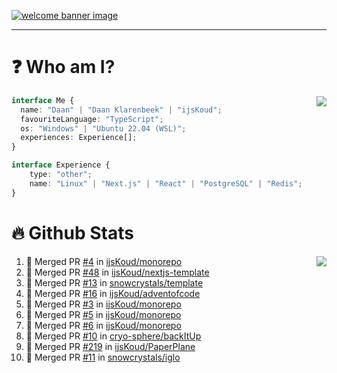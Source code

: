 <h1 align="center" style="display:none;"></h1>

<a href="https://ijskoud.dev/"><img src="https://cdn.ijskoud.dev/files/IIcds5oPKl.png" alt="welcome banner image" /></a>

---

# ❓ Who am I?

<img align="right" src="http://gh-stats.ijskoud.dev/api/top-langs?username=ijsKoud&cache_seconds=1800&layout=compact&hide_border=true&hide_rank=true&show_icons=true&theme=dark&title_color=ffffff&hide_border=true&locale=en" />

```typescript
interface Me {
  name: "Daan" | "Daan Klarenbeek" | "ijsKoud";
  favouriteLanguage: "TypeScript";
  os: "Windows" | "Ubuntu 22.04 (WSL)";
  experiences: Experience[];
}

interface Experience {
    type: "other";
    name: "Linux" | "Next.js" | "React" | "PostgreSQL" | "Redis";
}
```

# 🔥 Github Stats

<img align="right" src="http://gh-stats.ijskoud.dev/api? username=ijsKoud&cache_seconds=1800&hide_border=true&hide_rank=true&show_icons=true&theme=dark&title_color=ffffff&hide_border=true&locale=en">

<!--START_SECTION:activity-->
1. 🎉 Merged PR [#4](https://github.com/ijsKoud/monorepo/pull/4) in [ijsKoud/monorepo](https://github.com/ijsKoud/monorepo)
2. 🎉 Merged PR [#48](https://github.com/ijsKoud/nextjs-template/pull/48) in [ijsKoud/nextjs-template](https://github.com/ijsKoud/nextjs-template)
3. 🎉 Merged PR [#13](https://github.com/snowcrystals/template/pull/13) in [snowcrystals/template](https://github.com/snowcrystals/template)
4. 🎉 Merged PR [#16](https://github.com/ijsKoud/adventofcode/pull/16) in [ijsKoud/adventofcode](https://github.com/ijsKoud/adventofcode)
5. 🎉 Merged PR [#3](https://github.com/ijsKoud/monorepo/pull/3) in [ijsKoud/monorepo](https://github.com/ijsKoud/monorepo)
6. 🎉 Merged PR [#5](https://github.com/ijsKoud/monorepo/pull/5) in [ijsKoud/monorepo](https://github.com/ijsKoud/monorepo)
7. 🎉 Merged PR [#6](https://github.com/ijsKoud/monorepo/pull/6) in [ijsKoud/monorepo](https://github.com/ijsKoud/monorepo)
8. 🎉 Merged PR [#10](https://github.com/cryo-sphere/backItUp/pull/10) in [cryo-sphere/backItUp](https://github.com/cryo-sphere/backItUp)
9. 🎉 Merged PR [#219](https://github.com/ijsKoud/PaperPlane/pull/219) in [ijsKoud/PaperPlane](https://github.com/ijsKoud/PaperPlane)
10. 🎉 Merged PR [#11](https://github.com/snowcrystals/iglo/pull/11) in [snowcrystals/iglo](https://github.com/snowcrystals/iglo)
<!--END_SECTION:activity-->

<h1 align="center" style="display:none;"></h1>
